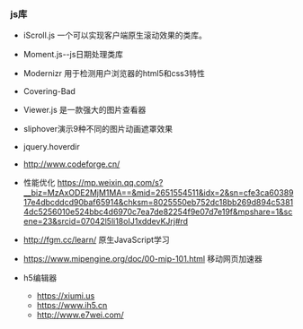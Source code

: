 ### js库

- iScroll.js 一个可以实现客户端原生滚动效果的类库。
-  Moment.js--js日期处理类库
-  Modernizr     用于检测用户浏览器的html5和css3特性
-  Covering-Bad
-  Viewer.js 是一款强大的图片查看器
-  sliphover演示9种不同的图片动画遮罩效果
-  jquery.hoverdir
-  http://www.codeforge.cn/
-  性能优化
  https://mp.weixin.qq.com/s?__biz=MzAxODE2MjM1MA==&mid=2651554511&idx=2&sn=cfe3ca6038917e4dbcddcd90baf65914&chksm=8025550eb752dc18bb269d894c53814dc5256010e524bbc4d6970c7ea7de82254f9e07d7e19f&mpshare=1&scene=23&srcid=07042l5li18oIJ1xddevKJrj#rd
-  http://fgm.cc/learn/  原生JavaScript学习

-  https://www.mipengine.org/doc/00-mip-101.html  移动网页加速器
- h5编辑器
  + https://xiumi.us
  + https://www.ih5.cn
  + http://www.e7wei.com/
